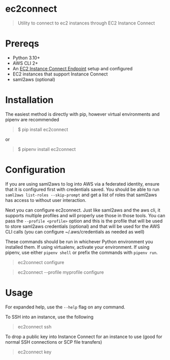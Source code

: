 <!-- These are examples of badges you might want to add to your README:
     please update the URLs accordingly

[![Built Status](https://api.cirrus-ci.com/github/<USER>/ec2connect.svg?branch=main)](https://cirrus-ci.com/github/<USER>/ec2connect)
[![ReadTheDocs](https://readthedocs.org/projects/ec2connect/badge/?version=latest)](https://ec2connect.readthedocs.io/en/stable/)
[![Coveralls](https://img.shields.io/coveralls/github/<USER>/ec2connect/main.svg)](https://coveralls.io/r/<USER>/ec2connect)
[![PyPI-Server](https://img.shields.io/pypi/v/ec2connect.svg)](https://pypi.org/project/ec2connect/)
[![Conda-Forge](https://img.shields.io/conda/vn/conda-forge/ec2connect.svg)](https://anaconda.org/conda-forge/ec2connect)
[![Monthly Downloads](https://pepy.tech/badge/ec2connect/month)](https://pepy.tech/project/ec2connect)
[![Twitter](https://img.shields.io/twitter/url/http/shields.io.svg?style=social&label=Twitter)](https://twitter.com/ec2connect)
-->

# ec2connect

> Utility to connect to ec2 instances through EC2 Instance Connect

# Prereqs

* Python 3.10+
* AWS CLI 2+
* An [EC2 Instance Connect Endpoint](https://docs.aws.amazon.com/AWSEC2/latest/UserGuide/connect-using-eice.html) setup and configured
* EC2 instances that support Instance Connect
* saml2aws (optional)

# Installation

The easiest method is directly with pip, however virtual environments and pipenv are recommended

> $ pip install ec2connect

or

> $ pipenv install ec2connect 

# Configuration

If you are using saml2aws to log into AWS via a federated identity, ensure that it is configured first with credentials saved.  You should be able to run `saml2aws list-roles --skip-prompt` and get a list of roles that saml2aws has access to without user interaction.

Next you can configure ec2connect.  Just like saml2aws and the aws cli, it supports multiple profiles and will properly use those in those tools.  You can pass the `--profile <profile>` option and this is the profile that will be used to store saml2aws credentials (optional) and that will be used for the AWS CLI calls (you can configure ~/.aws/credentials as needed as well)

These commands should be run in whichever Python environment you installed them.  If using virtualenv, activate your environment.  If using pipenv, use either `pipenv shell` or prefix the commands with `pipenv run`.

> ec2connect configure

> ec2connect --profile myprofile configure

# Usage

For expanded help, use the `--help` flag on any command.

To SSH into an instance, use the following
> ec2connect ssh

To drop a public key into Instance Connect for an instance to use (good for normal SSH connections or SCP file transfers)
> ec2connect key

